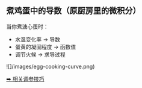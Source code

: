## 煮鸡蛋中的导数（原厨房里的微积分）
当你煮溏心蛋时：
- 水温变化率 → 导数
- 蛋黄的凝固程度 → 函数值
- 调节火候 → 求导过程

![]/images/egg-cooking-curve.png) 

[➡️ 相关调参技巧](/docs/模型实验室/学习率的温度控制#温度类比) 